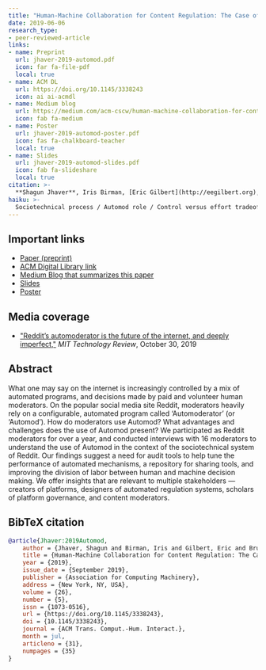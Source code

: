 ```yaml
---
title: "Human-Machine Collaboration for Content Regulation: The Case of Reddit Automoderator"
date: 2019-06-06
research_type: 
- peer-reviewed-article
links:
- name: Preprint
  url: jhaver-2019-automod.pdf
  icon: far fa-file-pdf
  local: true
- name: ACM DL
  url: https://doi.org/10.1145/3338243
  icon: ai ai-acmdl   
- name: Medium blog
  url: https://medium.com/acm-cscw/human-machine-collaboration-for-content-regulation-the-case-of-reddit-automoderator-b6f4408cdaef
  icon: fab fa-medium  
- name: Poster
  url: jhaver-2019-automod-poster.pdf
  icon: fas fa-chalkboard-teacher
  local: true  
- name: Slides
  url: jhaver-2019-automod-slides.pdf
  icon: fab fa-slideshare
  local: true    
citation: >-
  **Shagun Jhaver**, Iris Birman, [Eric Gilbert](http://eegilbert.org), and [Amy Bruckman](https://www.cc.gatech.edu/fac/Amy.Bruckman/) (2019), “Human-Machine Collaboration for Content Regulation: The Case of Reddit Automoderator,” *ACM Trans. Comput.-Hum. Interact. (TOCHI)* 26, 5, Article 31 (September 2019), 35 pages. DOI: [`10.1145/3338243`](https://doi.org/10.1145/3338243) 
haiku: >-
  Sociotechnical process / Automod role / Control versus effort tradeoff.
---
```


## Important links

- [Paper (preprint)](jhaver-2019-automod.pdf)
- [ACM Digital Library link](https://doi.org/10.1145/3338243)
- [Medium Blog that summarizes this paper](https://medium.com/acm-cscw/human-machine-collaboration-for-content-regulation-the-case-of-reddit-automoderator-b6f4408cdaef)
- [Slides](jhaver-2019-automod-slides.pdf)
- [Poster](jhaver-2019-automod-poster.pdf)

## Media coverage
- ["Reddit’s automoderator is the future of the internet, and deeply imperfect,"](https://www.technologyreview.com/2019/10/30/75229/reddits-automoderator-automod-catches-more-than-any-human-could-but-its-still-imperfect/) *MIT Technology Review*, October 30, 2019


## Abstract

What one may say on the internet is increasingly controlled by a mix of automated programs, and decisions made by paid and volunteer human moderators. On the popular social media site Reddit, moderators heavily rely on a configurable, automated program called ‘Automoderator’ (or ‘Automod’). How do moderators use Automod? What advantages and challenges does the use of Automod present? We participated as Reddit moderators for over a year, and conducted interviews with 16 moderators to understand the use of Automod in the context of the sociotechnical system of Reddit. Our findings suggest a need for audit tools to help tune the performance of automated mechanisms, a repository for sharing tools, and improving the division of labor between human and machine decision making. We offer insights that are relevant to multiple stakeholders — creators of platforms, designers of automated regulation systems, scholars of platform governance, and content moderators.

## BibTeX citation

```bibtex
@article{Jhaver:2019Automod,
	author = {Jhaver, Shagun and Birman, Iris and Gilbert, Eric and Bruckman, Amy},
	title = {Human-Machine Collaboration for Content Regulation: The Case of Reddit Automoderator},
	year = {2019},
	issue_date = {September 2019},
	publisher = {Association for Computing Machinery},
	address = {New York, NY, USA},
	volume = {26},
	number = {5},
	issn = {1073-0516},
	url = {https://doi.org/10.1145/3338243},
	doi = {10.1145/3338243},
	journal = {ACM Trans. Comput.-Hum. Interact.},
	month = jul,
	articleno = {31},
	numpages = {35}
}
```
